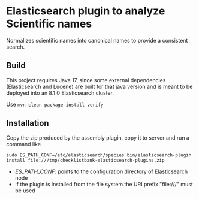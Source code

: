 # Elasticsearch plugin to analyze Scientific names

Normalizes scientific names into canonical names to provide a consistent search.


## Build
This project requires Java 17, since some external dependencies (Elasticsearch and Lucene) are built for that java version and is meant to be deployed 
into an 8.1.0 Elasticsearch cluster. 

Use `mvn clean package install verify`

## Installation
Copy the zip produced by the assembly plugin, copy it to server and run a command like

`sudo ES_PATH_CONF=/etc/elasticsearch/species bin/elasticsearch-plugin install file:///tmp/checklistbank-elasticsearch-plugins.zip `

 - _ES_PATH_CONF_: points to the configuration directory of Elasticsearch node
 - If the plugin is installed from the file system the URI prefix "file:///" must be used


